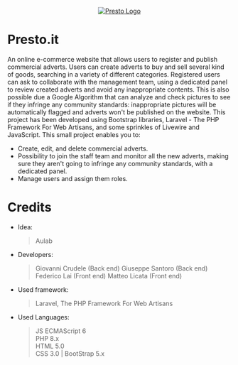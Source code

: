 <p align="center"><a href="#" target="_blank"><img src="https://i.postimg.cc/85BGsJ0m/Logo-Presto.png" alt="Presto Logo"></a></p>

# Presto.it

An online e-commerce website that allows users to register and publish commercial adverts. Users can create adverts to buy and sell several kind of goods, searching in a variety of different categories. Registered users can ask to collaborate with the management team, using a dedicated panel to review created adverts and avoid any inappropriate contents. This is also possible due a Google Algorithm that can analyze and check pictures to see if they infringe any community standards: inappropriate pictures will be automatically flagged and adverts won't be published on the website. This project has been developed using Bootstrap libraries, Laravel - The PHP Framework For Web Artisans, and some sprinkles of Livewire and JavaScript. This small project enables you to:

-   Create, edit, and delete commercial adverts.
-   Possibility to join the staff team and monitor all the new adverts, making sure they aren't going to infringe any community standards, with a dedicated panel.
-   Manage users and assign them roles.

# Credits

-   Idea:
    > Aulab
-   Developers:

    > Giovanni Crudele (Back end)
    > Giuseppe Santoro (Back end)
    > Federico Lai (Front end)
    > Matteo Licata (Front end)

-   Used framework:

    > Laravel, The PHP Framework For Web Artisans

-   Used Languages:
    > JS ECMAScript 6 <br>
          PHP 8.x <br>
          HTML 5.0 <br>
          CSS 3.0 | BootStrap 5.x <br>
